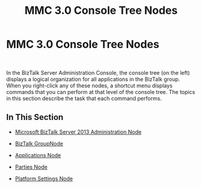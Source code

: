﻿---
title: MMC 3.0 Console Tree Nodes
TOCTitle: MMC 3.0 Console Tree Nodes
ms:assetid: 081d101d-9bac-4a76-a45e-cf35f37b3a4c
ms:mtpsurl: https://msdn.microsoft.com/library/Aa547081(v=BTS.80)
ms:contentKeyID: 51526054
ms.date: 08/30/2017
mtps_version: v=BTS.80
f1_keywords:
- bts10.admin.consoletree
---

# MMC 3.0 Console Tree Nodes

 

In the BizTalk Server Administration Console, the console tree (on the left) displays a logical organization for all applications in the BizTalk group. When you right-click any of these nodes, a shortcut menu displays commands that you can perform at that level of the console tree. The topics in this section describe the task that each command performs.

## In This Section

  - [Microsoft BizTalk Server 2013 Administration Node](microsoft-biztalk-server-2013-administration-node.md)

  - [BizTalk GroupNode](biztalk-groupnode.md)

  - [Applications Node](applications-node.md)

  - [Parties Node](parties-node.md)

  - [Platform Settings Node](platform-settings-node.md)

